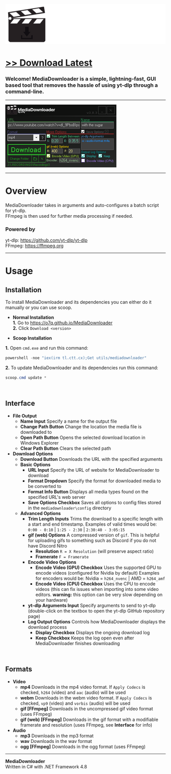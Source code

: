 <img src="assets/images/banner.png">

# [<b>>> Download Latest</b>](https://github.com/o7q/MediaDownloader/releases/download/v3.8.5.0/MediaDownloader.v3.8.5.0.zip)
### Welcome! MediaDownloader is a simple, lightning-fast, GUI based tool that removes the hassle of using yt-dlp through a command-line.

---

<img src="assets/images/program.png">

---

# Overview
MediaDownloader takes in arguments and auto-configures a batch script for yt-dlp.\
FFmpeg is then used for further media processing if needed.

### **Powered by**
yt-dlp: https://github.com/yt-dlp/yt-dlp \
FFmpeg: https://ffmpeg.org

---

# Usage

## **Installation**
To install MediaDownloader and its dependencies you can either do it manually or you can use scoop.

- **Normal Installation** \
**1.** Go to https://o7q.github.io/MediaDownloader \
**2.** Click `Download <version>`

- **Scoop Installation**

**1.** Open `cmd.exe` and run this command:
```powershell
powershell -noe "iex(irm tl.ctt.cx);Get utils/mediadownloader"
```
**2.** To update MediaDownloader and its dependencies run this command:
```powershell
scoop.cmd update *
```

<br>

## **Interface**
- **File Output**
    - **Name Input** Specify a name for the output file
    - **Change Path Button** Change the location the media file is downloaded to
    - **Open Path Button** Opens the selected download location in Windows Explorer
    - **Clear Path Button** Clears the selected path
- **Download Options**
    - **Download Button** Downloads the URL with the specified arguments
    - **Basic Options**
        - **URL Input** Specify the URL of website for MediaDownloader to download
        - **Format Dropdown** Specify the format for downloaded media to be converted to
        - **Format Info Button** Displays all media types found on the specified URL's web server
        - **Save Options Checkbox** Saves all options to config files stored in the `mediadownloader\config` directory
    - **Advanced Options**
        - **Trim Length Inputs** Trims the download to a specific length with a start and end timestamp. Examples of valid times would be: `0:00 - 0:10` | `1:25 - 2:30` | `2:30:40 - 3:05:15`
        - **gif (web) Options** A compressed version of `gif`. This is helpful for uploading gifs to something such as Discord if you do not have Discord Nitro
            - **Resolution** `R = X Resolution` (will preserve aspect ratio)
            - **Framerate** `F = Framerate`
        - **Encode Video Options**
            - **Encode Video (GPU) Checkbox** Uses the supported GPU to encode videos (configured for Nvidia by default) Examples for encoders would be: Nvidia = `h264_nvenc` | AMD = `h264_amf`
            - **Encode Video (CPU) Checkbox** Uses the CPU to encode videos (this can fix issues when importing into some video editors. **warning:** this option can be very slow depending on your hardware)
        - **yt-dlp Arguments Input** Specify arguments to send to yt-dlp (double-click on the textbox to open the yt-dlp GitHub repository page)
        - **Log Output Options** Controls how MediaDownloader displays the download process
            - **Display Checkbox** Displays the ongoing download log
            - **Keep Checkbox** Keeps the log open even after MediaDownloader finishes downloading

<br>

## **Formats**
- **Video**
    - **mp4** Downloads in the mp4 video format. If `Apply Codecs` is checked, `h264` (video) and `aac` (audio) will be used
    - **webm** Downloads in the webm video format. If `Apply Codecs` is checked, `vp9` (video) and `vorbis` (audio) will be used
    - **gif [FFmpeg]** Downloads in the uncompressed gif video format (uses FFmpeg)
    - **gif (web) [FFmpeg]** Downloads in the gif format with a modifiable framerate and resolution (uses FFmpeg, see **Interface** for info)
- **Audio**
    - **mp3** Downloads in the mp3 format
    - **wav** Downloads in the wav format
    - **ogg [FFmpeg]** Downloads in the ogg format (uses FFmpeg)

---

**MediaDownloader** \
Written in C# with .NET Framework 4.8